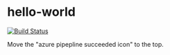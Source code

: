 # hello-world

[![Build Status](https://dev.azure.com/dtedjasatyawira/Hello-World/_apis/build/status/devdt350rs.hello-world?branchName=master)](https://dev.azure.com/dtedjasatyawira/Hello-World/_build/latest?definitionId=1&branchName=master)

Move the "azure pipepline succeeded icon" to the top.

